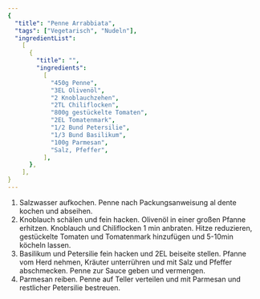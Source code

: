 ```yaml
---
{
  "title": "Penne Arrabbiata",
  "tags": ["Vegetarisch", "Nudeln"],
  "ingredientList":
    [
      {
        "title": "",
        "ingredients":
          [
            "450g Penne",
            "3EL Olivenöl",
            "2 Knoblauchzehen",
            "2TL Chiliflocken",
            "800g gestückelte Tomaten",
            "2EL Tomatenmark",
            "1/2 Bund Petersilie",
            "1/3 Bund Basilikum",
            "100g Parmesan",
            "Salz, Pfeffer",
          ],
      },
    ],
}
---
```


1. Salzwasser aufkochen. Penne nach Packungsanweisung al dente kochen und abseihen.
2. Knoblauch schälen und fein hacken. Olivenöl in einer großen Pfanne erhitzen. Knoblauch und Chiliflocken 1 min anbraten. Hitze reduzieren, gestückelte Tomaten und Tomatenmark hinzufügen und 5-10min köcheln lassen.
3. Basilikum und Petersilie fein hacken und 2EL beiseite stellen. Pfanne vom Herd nehmen, Kräuter unterrühren und mit Salz und Pfeffer abschmecken. Penne zur Sauce geben und vermengen.
4. Parmesan reiben. Penne auf Teller verteilen und mit Parmesan und restlicher Petersilie bestreuen.
